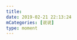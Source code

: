 ```yaml
---
title: 
date: 2019-02-21 22:13:24
mCategories: [说说]
type: moment
---
```


<div id="pics-20190221221324"></div>

<script>
var data = [
    {"link": "2019-02-21_000000.jpeg", "type": "shuoshuo"},
    {"link": "2019-02-21_000001.jpeg", "type": "shuoshuo"},
    {"link": "2019-02-21_000002.jpeg", "type": "shuoshuo"},
    {"link": "2019-02-21_000003.jpeg", "type": "shuoshuo"},
    {"link": "2019-02-21_000004.jpeg", "type": "shuoshuo"},
    {"link": "2019-02-21_000005.jpeg", "type": "shuoshuo"},
    {"link": "2019-02-21_000006.jpeg", "type": "shuoshuo"},
    {"link": "2019-02-21_000007.jpeg", "type": "shuoshuo"},
    {"link": "2019-02-21_000008.jpeg", "type": "shuoshuo"}
];
picsRender(data, "pics-20190221221324");
</script>
